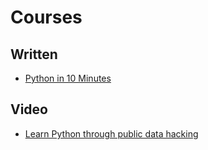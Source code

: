 # Courses

## Written

* [Python in 10 Minutes](https://www.stavros.io/tutorials/python/)

## Video

* [Learn Python through public data hacking](https://www.youtube.com/watch?v=RrPZza_vZ3w)
